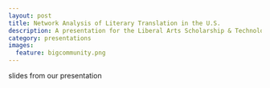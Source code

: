 ```yaml
---
layout: post
title: Network Analysis of Literary Translation in the U.S.
description: A presentation for the Liberal Arts Scholarship & Technology Summit, 2014
category: presentations
images:
  feature: bigcommunity.png
---
```


slides from our presentation
